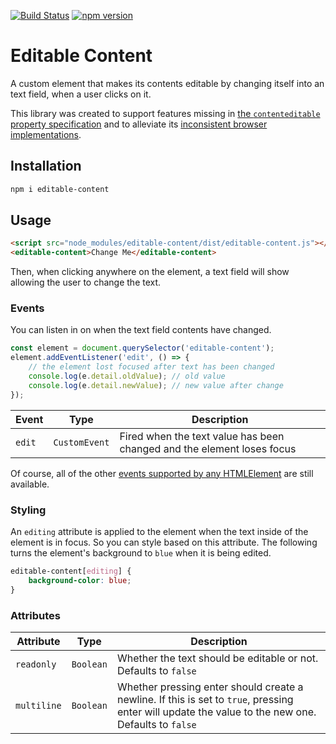 [![Build Status](https://travis-ci.org/mkay581/editable-content.svg?branch=master)](https://travis-ci.org/mkay581/editable-content)
[![npm version](https://badge.fury.io/js/editable-content.svg)](https://www.npmjs.com/package/editable-content)

# Editable Content

A custom element that makes its contents editable by changing itself into an text field, when a user clicks on it.

This library was created to support features missing in [the `contenteditable` property specification](https://html.spec.whatwg.org/multipage/interaction.html#contenteditable) and to alleviate its [inconsistent browser implementations](https://developer.mozilla.org/en-US/docs/Web/Guide/HTML/Editable_content#Differences_in_markup_generation).

## Installation

```bash
npm i editable-content
```

## Usage

```html
<script src="node_modules/editable-content/dist/editable-content.js"></script>
<editable-content>Change Me</editable-content>
```

Then, when clicking anywhere on the element, a text field will show allowing the user to change the text.

### Events

You can listen in on when the text field contents have changed.

```javascript
const element = document.querySelector('editable-content');
element.addEventListener('edit', () => {
    // the element lost focused after text has been changed
    console.log(e.detail.oldValue); // old value
    console.log(e.detail.newValue); // new value after change
});
```

| Event  | Type          | Description                                                            |
| ------ | ------------- | ---------------------------------------------------------------------- |
| `edit` | `CustomEvent` | Fired when the text value has been changed and the element loses focus |

Of course, all of the other [events supported by any HTMLElement](https://html.spec.whatwg.org/multipage/webappapis.html#globaleventhandlers) are still available.

### Styling

An `editing` attribute is applied to the element when the text inside of the element is in focus. So you
can style based on this attribute. The following turns the element's background to `blue` when
it is being edited.

```css
editable-content[editing] {
    background-color: blue;
}
```

### Attributes

| Attribute   | Type      | Description                                                                                                                                                                                                                                       |
| ----------- | --------- | ------------------------------------------------------------------------------------------------------------------------------------------------------------------------------------------------------------------------------------------------- |
| `readonly`  | `Boolean` | Whether the text should be editable or not. Defaults to `false`                                                                                                                                                                                   |
| `multiline` | `Boolean` | Whether pressing enter should create a newline. If this is set to `true`, pressing enter will update the value to the new one. Defaults to `false`                                                                                                |

